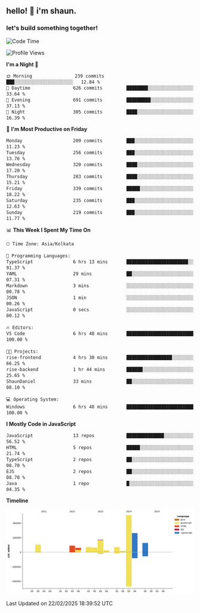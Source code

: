 ## hello! 👋 i'm shaun. 
### let's build something together!
<!--START_SECTION:waka-->
![Code Time](http://img.shields.io/badge/Code%20Time-6%20hrs%2049%20mins-blue)

![Profile Views](http://img.shields.io/badge/Profile%20Views-0-blue)

**I'm a Night 🦉** 

```text
🌞 Morning                239 commits         ███░░░░░░░░░░░░░░░░░░░░░░   12.84 % 
🌆 Daytime                626 commits         ████████░░░░░░░░░░░░░░░░░   33.64 % 
🌃 Evening                691 commits         █████████░░░░░░░░░░░░░░░░   37.13 % 
🌙 Night                  305 commits         ████░░░░░░░░░░░░░░░░░░░░░   16.39 % 
```
📅 **I'm Most Productive on Friday** 

```text
Monday                   209 commits         ███░░░░░░░░░░░░░░░░░░░░░░   11.23 % 
Tuesday                  256 commits         ███░░░░░░░░░░░░░░░░░░░░░░   13.76 % 
Wednesday                320 commits         ████░░░░░░░░░░░░░░░░░░░░░   17.20 % 
Thursday                 283 commits         ████░░░░░░░░░░░░░░░░░░░░░   15.21 % 
Friday                   339 commits         █████░░░░░░░░░░░░░░░░░░░░   18.22 % 
Saturday                 235 commits         ███░░░░░░░░░░░░░░░░░░░░░░   12.63 % 
Sunday                   219 commits         ███░░░░░░░░░░░░░░░░░░░░░░   11.77 % 
```


📊 **This Week I Spent My Time On** 

```text
🕑︎ Time Zone: Asia/Kolkata

💬 Programming Languages: 
TypeScript               6 hrs 13 mins       ███████████████████████░░   91.37 % 
YAML                     29 mins             ██░░░░░░░░░░░░░░░░░░░░░░░   07.31 % 
Markdown                 3 mins              ░░░░░░░░░░░░░░░░░░░░░░░░░   00.78 % 
JSON                     1 min               ░░░░░░░░░░░░░░░░░░░░░░░░░   00.26 % 
JavaScript               0 secs              ░░░░░░░░░░░░░░░░░░░░░░░░░   00.12 % 

🔥 Editors: 
VS Code                  6 hrs 48 mins       █████████████████████████   100.00 % 

🐱‍💻 Projects: 
rise-frontend            4 hrs 30 mins       █████████████████░░░░░░░░   66.25 % 
rise-backend             1 hr 44 mins        ██████░░░░░░░░░░░░░░░░░░░   25.65 % 
ShaunDaniel              33 mins             ██░░░░░░░░░░░░░░░░░░░░░░░   08.10 % 

💻 Operating System: 
Windows                  6 hrs 48 mins       █████████████████████████   100.00 % 
```

**I Mostly Code in JavaScript** 

```text
JavaScript               13 repos            ██████████████░░░░░░░░░░░   56.52 % 
HTML                     5 repos             █████░░░░░░░░░░░░░░░░░░░░   21.74 % 
TypeScript               2 repos             ██░░░░░░░░░░░░░░░░░░░░░░░   08.70 % 
EJS                      2 repos             ██░░░░░░░░░░░░░░░░░░░░░░░   08.70 % 
Java                     1 repo              █░░░░░░░░░░░░░░░░░░░░░░░░   04.35 % 
```



**Timeline**

![Lines of Code chart](https://raw.githubusercontent.com/ShaunDaniel/ShaunDaniel/main/assets/bar_graph.png)


 Last Updated on 22/02/2025 18:39:52 UTC
<!--END_SECTION:waka-->
